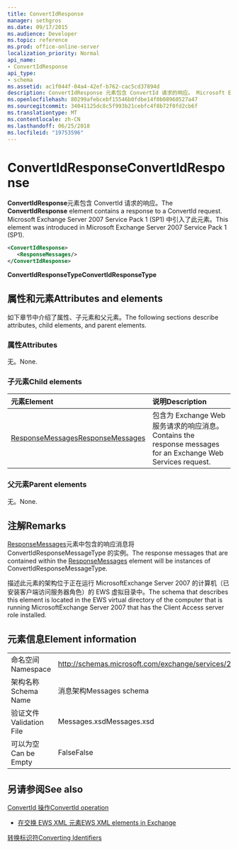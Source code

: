```yaml
---
title: ConvertIdResponse
manager: sethgros
ms.date: 09/17/2015
ms.audience: Developer
ms.topic: reference
ms.prod: office-online-server
localization_priority: Normal
api_name:
- ConvertIdResponse
api_type:
- schema
ms.assetid: ac1f044f-04a4-42ef-b762-cac5cd37894d
description: ConvertIdResponse 元素包含 ConvertId 请求的响应。 Microsoft Exchange Server 2007 Service Pack 1 (SP1) 中引入了此元素。
ms.openlocfilehash: 80299afebcebf15546b0fdbe14f0b08960527a47
ms.sourcegitcommit: 34041125dc8c5f993b21cebfc4f8b72f0fd2cb6f
ms.translationtype: MT
ms.contentlocale: zh-CN
ms.lasthandoff: 06/25/2018
ms.locfileid: "19753596"
---
```

# <a name="convertidresponse"></a><span data-ttu-id="b5fe3-104">ConvertIdResponse</span><span class="sxs-lookup"><span data-stu-id="b5fe3-104">ConvertIdResponse</span></span>

<span data-ttu-id="b5fe3-105">**ConvertIdResponse**元素包含 ConvertId 请求的响应。</span><span class="sxs-lookup"><span data-stu-id="b5fe3-105">The **ConvertIdResponse** element contains a response to a ConvertId request.</span></span> <span data-ttu-id="b5fe3-106">Microsoft Exchange Server 2007 Service Pack 1 (SP1) 中引入了此元素。</span><span class="sxs-lookup"><span data-stu-id="b5fe3-106">This element was introduced in Microsoft Exchange Server 2007 Service Pack 1 (SP1).</span></span> 
  
```xml
<ConvertIdResponse>
   <ResponseMessages/>
</ConvertIdResponse>
```

 <span data-ttu-id="b5fe3-107">**ConvertIdResponseType**</span><span class="sxs-lookup"><span data-stu-id="b5fe3-107">**ConvertIdResponseType**</span></span>
## <a name="attributes-and-elements"></a><span data-ttu-id="b5fe3-108">属性和元素</span><span class="sxs-lookup"><span data-stu-id="b5fe3-108">Attributes and elements</span></span>

<span data-ttu-id="b5fe3-109">如下章节中介绍了属性、子元素和父元素。</span><span class="sxs-lookup"><span data-stu-id="b5fe3-109">The following sections describe attributes, child elements, and parent elements.</span></span>
  
### <a name="attributes"></a><span data-ttu-id="b5fe3-110">属性</span><span class="sxs-lookup"><span data-stu-id="b5fe3-110">Attributes</span></span>

<span data-ttu-id="b5fe3-111">无。</span><span class="sxs-lookup"><span data-stu-id="b5fe3-111">None.</span></span>
  
### <a name="child-elements"></a><span data-ttu-id="b5fe3-112">子元素</span><span class="sxs-lookup"><span data-stu-id="b5fe3-112">Child elements</span></span>

|<span data-ttu-id="b5fe3-113">**元素**</span><span class="sxs-lookup"><span data-stu-id="b5fe3-113">**Element**</span></span>|<span data-ttu-id="b5fe3-114">**说明**</span><span class="sxs-lookup"><span data-stu-id="b5fe3-114">**Description**</span></span>|
|:-----|:-----|
|[<span data-ttu-id="b5fe3-115">ResponseMessages</span><span class="sxs-lookup"><span data-stu-id="b5fe3-115">ResponseMessages</span></span>](responsemessages.md) <br/> |<span data-ttu-id="b5fe3-116">包含为 Exchange Web 服务请求的响应消息。</span><span class="sxs-lookup"><span data-stu-id="b5fe3-116">Contains the response messages for an Exchange Web Services request.</span></span>  <br/> |
   
### <a name="parent-elements"></a><span data-ttu-id="b5fe3-117">父元素</span><span class="sxs-lookup"><span data-stu-id="b5fe3-117">Parent elements</span></span>

<span data-ttu-id="b5fe3-118">无。</span><span class="sxs-lookup"><span data-stu-id="b5fe3-118">None.</span></span>
  
## <a name="remarks"></a><span data-ttu-id="b5fe3-119">注解</span><span class="sxs-lookup"><span data-stu-id="b5fe3-119">Remarks</span></span>

<span data-ttu-id="b5fe3-120">[ResponseMessages](responsemessages.md)元素中包含的响应消息将 ConvertIdResponseMessageType 的实例。</span><span class="sxs-lookup"><span data-stu-id="b5fe3-120">The response messages that are contained within the [ResponseMessages](responsemessages.md) element will be instances of ConvertIdResponseMessageType.</span></span> 
  
<span data-ttu-id="b5fe3-121">描述此元素的架构位于正在运行 MicrosoftExchange Server 2007 的计算机（已安装客户端访问服务器角色）的 EWS 虚拟目录中。</span><span class="sxs-lookup"><span data-stu-id="b5fe3-121">The schema that describes this element is located in the EWS virtual directory of the computer that is running MicrosoftExchange Server 2007 that has the Client Access server role installed.</span></span>
  
## <a name="element-information"></a><span data-ttu-id="b5fe3-122">元素信息</span><span class="sxs-lookup"><span data-stu-id="b5fe3-122">Element information</span></span>

|||
|:-----|:-----|
|<span data-ttu-id="b5fe3-123">命名空间</span><span class="sxs-lookup"><span data-stu-id="b5fe3-123">Namespace</span></span>  <br/> |http://schemas.microsoft.com/exchange/services/2006/messages  <br/> |
|<span data-ttu-id="b5fe3-124">架构名称</span><span class="sxs-lookup"><span data-stu-id="b5fe3-124">Schema Name</span></span>  <br/> |<span data-ttu-id="b5fe3-125">消息架构</span><span class="sxs-lookup"><span data-stu-id="b5fe3-125">Messages schema</span></span>  <br/> |
|<span data-ttu-id="b5fe3-126">验证文件</span><span class="sxs-lookup"><span data-stu-id="b5fe3-126">Validation File</span></span>  <br/> |<span data-ttu-id="b5fe3-127">Messages.xsd</span><span class="sxs-lookup"><span data-stu-id="b5fe3-127">Messages.xsd</span></span>  <br/> |
|<span data-ttu-id="b5fe3-128">可以为空</span><span class="sxs-lookup"><span data-stu-id="b5fe3-128">Can be Empty</span></span>  <br/> |<span data-ttu-id="b5fe3-129">False</span><span class="sxs-lookup"><span data-stu-id="b5fe3-129">False</span></span>  <br/> |
   
## <a name="see-also"></a><span data-ttu-id="b5fe3-130">另请参阅</span><span class="sxs-lookup"><span data-stu-id="b5fe3-130">See also</span></span>



[<span data-ttu-id="b5fe3-131">ConvertId 操作</span><span class="sxs-lookup"><span data-stu-id="b5fe3-131">ConvertId operation</span></span>](convertid-operation.md)


- [<span data-ttu-id="b5fe3-132">在交换 EWS XML 元素</span><span class="sxs-lookup"><span data-stu-id="b5fe3-132">EWS XML elements in Exchange</span></span>](ews-xml-elements-in-exchange.md)


[<span data-ttu-id="b5fe3-133">转换标识符</span><span class="sxs-lookup"><span data-stu-id="b5fe3-133">Converting Identifiers</span></span>](http://msdn.microsoft.com/library/a5391746-b6ef-4f48-8fc8-8255258651aa%28Office.15%29.aspx)

